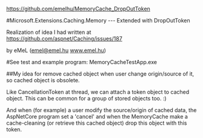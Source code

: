 https://github.com/emelhu/MemoryCache_DropOutToken

#Microsoft.Extensions.Caching.Memory --- Extended with DropOutToken

Realization of idea I had written at https://github.com/aspnet/Caching/issues/187

by eMeL   (emel@emel.hu  www.emel.hu)

#See test and example program: MemoryCacheTestApp.exe

##My idea for remove cached object when user change origin/source of it, so cached object is obsolete.

Like CancellationToken at thread, we can attach a token object to cached object.
This can be common for a group of stored objects too. :)

And when (for example) a user modify the source/origin of cached data, the AspNetCore program set a 'cancel' and when the MemoryCache make a cache-cleaning (or retrieve this cached object) drop this object with this token.